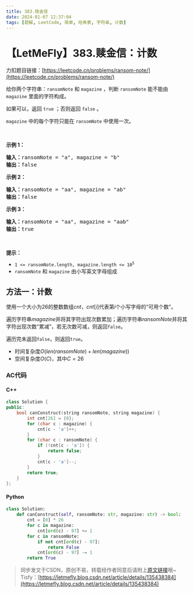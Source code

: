 ```yaml
---
title: 383.赎金信
date: 2024-01-07 12:37:04
tags: [题解, LeetCode, 简单, 哈希表, 字符串, 计数]
---
```


# 【LetMeFly】383.赎金信：计数

力扣题目链接：[https://leetcode.cn/problems/ransom-note/](https://leetcode.cn/problems/ransom-note/)

<p>给你两个字符串：<code>ransomNote</code> 和 <code>magazine</code> ，判断 <code>ransomNote</code> 能不能由 <code>magazine</code> 里面的字符构成。</p>

<p>如果可以，返回 <code>true</code> ；否则返回 <code>false</code> 。</p>

<p><code>magazine</code> 中的每个字符只能在 <code>ransomNote</code> 中使用一次。</p>

<p>&nbsp;</p>

<p><strong>示例 1：</strong></p>

<pre>
<strong>输入：</strong>ransomNote = "a", magazine = "b"
<strong>输出：</strong>false
</pre>

<p><strong>示例 2：</strong></p>

<pre>
<strong>输入：</strong>ransomNote = "aa", magazine = "ab"
<strong>输出：</strong>false
</pre>

<p><strong>示例 3：</strong></p>

<pre>
<strong>输入：</strong>ransomNote = "aa", magazine = "aab"
<strong>输出：</strong>true
</pre>

<p>&nbsp;</p>

<p><strong>提示：</strong></p>

<ul>
	<li><code>1 &lt;= ransomNote.length, magazine.length &lt;= 10<sup>5</sup></code></li>
	<li><code>ransomNote</code> 和 <code>magazine</code> 由小写英文字母组成</li>
</ul>


    
## 方法一：计数

使用一个大小为$26$的整数数组$cnt$，$cnt[i]$代表第$i$个小写字母的“可用个数”。

遍历字符串$magazine$并将其字符出现次数累加；遍历字符串$ransomNote$并将其字符出现次数“累减”，若无次数可减，则返回```false```。

遍历完未返回```false```，则返回```true```。

+ 时间复杂度$O(len(ransomNote) + len(magazine))$
+ 空间复杂度$O(C)$，其中$C=26$

### AC代码

#### C++

```cpp
class Solution {
public:
    bool canConstruct(string ransomNote, string magazine) {
        int cnt[26] = {0};
        for (char c : magazine) {
            cnt[c - 'a']++;
        }
        for (char c : ransomNote) {
            if (!cnt[c - 'a']) {
                return false;
            }
            cnt[c - 'a']--;
        }
        return true;
    }
};
```

#### Python

```python
class Solution:
    def canConstruct(self, ransomNote: str, magazine: str) -> bool:
        cnt = [0] * 26
        for c in magazine:
            cnt[ord(c) - 97] += 1
        for c in ransomNote:
            if not cnt[ord(c) - 97]:
                return False
            cnt[ord(c) - 97] -= 1
        return True
```

> 同步发文于CSDN，原创不易，转载经作者同意后请附上[原文链接](https://blog.letmefly.xyz/2024/01/07/LeetCode%200383.%E8%B5%8E%E9%87%91%E4%BF%A1/)哦~
> Tisfy：[https://letmefly.blog.csdn.net/article/details/135438384](https://letmefly.blog.csdn.net/article/details/135438384)
